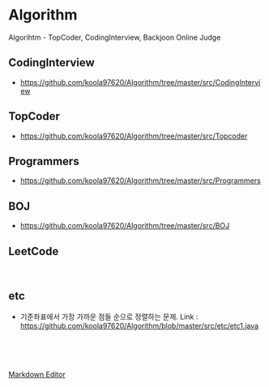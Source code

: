 # Algorithm
 Algorihtm - TopCoder, CodingInterview, Backjoon Online Judge

 ## CodingInterview

  - https://github.com/koola97620/Algorithm/tree/master/src/CodingInterview

 ## TopCoder

 - https://github.com/koola97620/Algorithm/tree/master/src/Topcoder
 
 ## Programmers

 - https://github.com/koola97620/Algorithm/tree/master/src/Programmers

 ## BOJ

 - https://github.com/koola97620/Algorithm/tree/master/src/BOJ

 ## LeetCode
 

 <br>

 ## etc
 - 기준좌표에서 가장 가까운 점들 순으로 정렬하는 문제.
 Link : https://github.com/koola97620/Algorithm/blob/master/src/etc/etc1.java



<br>
<br>
<br>

[Markdown Editor](https://stackedit.io/app#)
